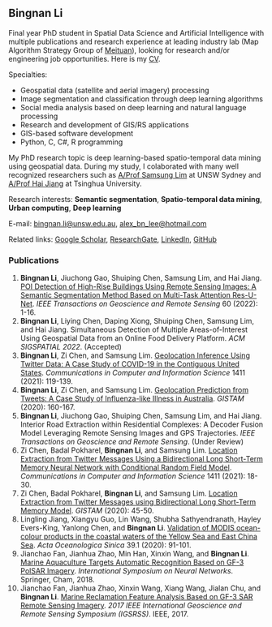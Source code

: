 ## Bingnan Li

Final year PhD student in Spatial Data Science and Artificial Intelligence with multiple publications and research experience at leading industry lab (Map Algorithm Strategy Group of [Meituan](https://about.meituan.com/en)), looking for research and/or engineering job opportunities. Here is my [CV](./cv.pdf).

Specialties:
- Geospatial data (satellite and aerial imagery) processing
- Image segmentation and classification through deep learning algorithms
- Social media analysis based on deep learning and natural language processing
- Research and development of GIS/RS applications
- GIS-based software development
- Python, C, C#, R programming

My PhD research topic is deep learning-based spatio-temporal data mining using geospatial data. During my study, I colaborated with many well recognized researchers such as [A/Prof Samsung Lim](https://www.unsw.edu.au/staff/samsung-lim) at UNSW Sydney and [A/Prof Hai Jiang](https://www.ie.tsinghua.edu.cn/eng/info/1017/1758.htm) at Tsinghua University.

Research interests: **Semantic segmentation**, **Spatio-temporal data mining**, **Urban computing**, **Deep learning**

E-mail: [bingnan.li@unsw.edu.au](mailto:bingnan.li@unsw.edu.au), [alex_bn_lee@hotmail.com](mailto:alex_bn_lee@hotmail.com)

Related links: [Google Scholar](https://scholar.google.com/citations?user=J7Skk-kAAAAJ&hl=en), [ResearchGate](https://www.researchgate.net/profile/Bingnan-Li-6/research), [LinkedIn](https://www.linkedin.com/in/alexbnlee/), [GitHub](https://github.com/alexbnlee)

### Publications

1. **Bingnan Li**, Jiuchong Gao, Shuiping Chen, Samsung Lim, and Hai Jiang. [POI Detection of High-Rise Buildings Using Remote Sensing Images: A Semantic Segmentation Method Based on Multi-Task Attention Res-U-Net](https://ieeexplore.ieee.org/document/9772631). *IEEE Transactions on Geoscience and Remote Sensing* 60 (2022): 1-16.
2. **Bingnan Li**, Liying Chen, Daping Xiong, Shuiping Chen, Samsung Lim, and Hai Jiang. Simultaneous Detection of Multiple Areas-of-Interest Using Geospatial Data from an Online Food Delivery Platform. *ACM SIGSPATIAL 2022*. (Accepted)
3. **Bingnan Li**, Zi Chen, and Samsung Lim. [Geolocation Inference Using Twitter Data: A Case Study of COVID-19 in the Contiguous United States](https://link.springer.com/chapter/10.1007/978-3-030-76374-9_8). *Communications in Computer and Information Science* 1411 (2021): 119-139.
4. **Bingnan Li**, Zi Chen, and Samsung Lim. [Geolocation Prediction from Tweets: A Case Study of Influenza-like Illness in Australia](https://www.scitepress.org/Papers/2020/93451/93451.pdf). *GISTAM* (2020): 160-167.
5. **Bingnan Li**, Jiuchong Gao, Shuiping Chen, Samsung Lim, and Hai Jiang. Interior Road Extraction within Residential Complexes: A Decoder Fusion Model Leveraging Remote Sensing Images and GPS Trajectories. *IEEE Transactions on Geoscience and Remote Sensing*. (Under Review)
6. Zi Chen, Badal Pokharel, **Bingnan Li**, and Samsung Lim. [Location Extraction from Twitter Messages Using a Bidirectional Long Short-Term Memory Neural Network with Conditional Random Field Model](https://link.springer.com/chapter/10.1007/978-3-030-76374-9_2). *Communications in Computer and Information Science* 1411 (2021): 18-30.
7. Zi Chen, Badal Pokharel, **Bingnan Li**, and Samsung Lim. [Location Extraction from Twitter Messages using Bidirectional Long Short-Term Memory Model](https://www.scitepress.org/Papers/2020/93388/93388.pdf). *GISTAM* (2020): 45-50.
8. Lingling Jiang, Xiangyu Guo, Lin Wang, Shubha Sathyendranath, Hayley Evers-King, Yanlong Chen, and **Bingnan Li**. [Validation of MODIS ocean-colour products in the coastal waters of the Yellow Sea and East China Sea](https://link.springer.com/article/10.1007/s13131-019-1522-3). *Acta Oceanologica Sinica* 39.1 (2020): 91-101.
9. Jianchao Fan, Jianhua Zhao, Min Han, Xinxin Wang, and **Bingnan Li**. [Marine Aquaculture Targets Automatic Recognition Based on GF-3 PolSAR Imagery](https://link.springer.com/chapter/10.1007/978-3-319-92537-0_52). *International Symposium on Neural Networks*. Springer, Cham, 2018.
10. Jianchao Fan, Jianhua Zhao, Xinxin Wang, Xiang Wang, Jialan Chu, and **Bingnan Li**. [Marine Reclamation Feature Analysis Based on GF-3 SAR Remote Sensing Imagery](https://ieeexplore.ieee.org/abstract/document/8127367). *2017 IEEE International Geoscience and Remote Sensing Symposium (IGSRSS)*. IEEE, 2017.
